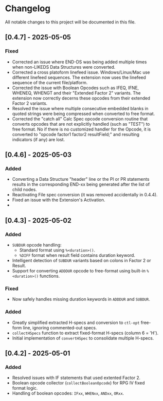 # Changelog

All notable changes to this project will be documented in this file.

## [0.4.7] - 2025-05-05
### Fixed
- Corrected an issue where END-DS was being added multiple times when non-LIKEDS Data Structures were converted.
- Corrected a cross platoform linefeed issue. Windows/Linux/Mac use different linefeed sequences. The extension now uses the linefeed sequence of the current file/platform.
- Corrected the issue with Boolean Opcodes such as IFEQ, IFNE, WHENEQ, WHENGT and their "Extended Factor 2" variants. The extension now correctly decerns these opcodes from their extended Factor 2 variants.
- Resolved the issue where multiple consecutive embedded blanks in quoted strings were being compressed when converted to free format.
- Corrected the "catch all" Calc Spec opcode conversion routine that converts opcodes that are not explicitly handled (such as "TEST") to free format. No if there is no customized handler for the Opcode, it is converted to "opcode factor1 factor2 resultField;" and resulting indicators (if any) are lost.
## [0.4.6] - 2025-05-03
### Added
- Converting a Data Structure "header" line or the PI or PR statements results in the corresponding END-xx being generated after the list of child nodes.
- Reactivating File spec conversion (it was removed accidentally in 0.4.4).
- Fixed an issue with the Extension's Activation.
-
## [0.4.3] - 2025-05-02
### Added
- `SUBDUR` opcode handling:
  - Standard format using `%<duration>()`.
  - `%DIFF` format when result field contains duration keyword.
- Intelligent detection of `SUBDUR` variants based on colons in Factor 2 or Result.
- Support for converting `ADDDUR` opcode to free-format using built-in `%<duration>()` functions.

### Fixed
- Now safely handles missing duration keywords in `ADDDUR` and `SUBDUR`.

### Added
- Greatly simplified extracted H-specs and conversion to `ctl-opt` free-form line, ignoring commented-out specs.
- `collectHSpecs` function to extract fixed-format H-specs (column 6 = 'H').
- Initial implementation of `convertHSpec` to consolidate multiple H-specs.

## [0.4.2] - 2025-05-01
### Added
- Resolved issues with IF statements that used extented Factor 2.
- Boolean opcode collector (`collectBooleanOpcode`) for RPG IV fixed format logic.
- Handling of boolean opcodes: `IFxx`, `WHENxx`, `ANDxx`, `ORxx`.
